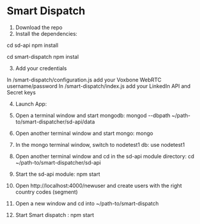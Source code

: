 Smart Dispatch
===============


1. Download the repo
2. Install the dependencies:

cd sd-api
npm install

cd smart-dispatch
npm instal

3. Add your credentials

In /smart-dispatch/configuration.js add your Voxbone WebRTC username/password
In /smart-dispatch/index.js add your LinkedIn API and Secret keys

4. Launch App:

1. Open a terminal window and start mongodb: mongod --dbpath ~/path-to/smart-dispatcher/sd-api/data
2. Open another terminal window and start mongo: mongo
3. In the mongo terminal window, switch to nodetest1 db: use nodetest1
4. Open another terminal window and cd in the sd-api module directory: cd ~/path-to/smart-dispatcher/sd-api
5. Start the sd-api module: npm start
6. Open http://localhost:4000/newuser and create users with the right country codes (segment)
7. Open a new window and cd into ~/path-to/smart-dispatch
8. Start Smart dispatch : npm start